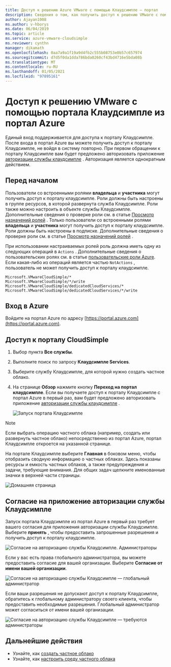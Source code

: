```yaml
---
title: Доступ к решению Azure VMware с помощью Клаудсимпле — портал
description: Сведения о том, как получить доступ к решению VMware с помощью портала CloudSimple на портале Azure
author: Ajayan1008
ms.author: v-hborys
ms.date: 06/04/2019
ms.topic: article
ms.service: azure-vmware-cloudsimple
ms.reviewer: cynthn
manager: dikamath
ms.openlocfilehash: 0aa7a9a1f19a9d4fb2c555b08753e0b57c657974
ms.sourcegitcommit: d7d5f0da1dda786bda0260cf43bd4716e5bda08b
ms.translationtype: MT
ms.contentlocale: ru-RU
ms.lasthandoff: 01/05/2021
ms.locfileid: "97895161"
---
```

# <a name="access-the-vmware-solution-by-cloudsimple-portal-from-the-azure-portal"></a>Доступ к решению VMware с помощью портала Клаудсимпле из портал Azure

Единый вход поддерживается для доступа к порталу Клаудсимпле. После входа в портал Azure вы можете получить доступ к порталу Клаудсимпле, не войдя в систему повторно. При первом обращении к порталу Клаудсимпле вам будет предложено авторизовать приложение [авторизации службы клаудсимпле](#consent-to-cloudsimple-service-authorization-application) .  Авторизация является однократным действием.

## <a name="before-you-begin"></a>Перед началом

Пользователи со встроенными ролями **владельца** и **участника** могут получить доступ к порталу клаудсимпле.  Роли должны быть настроены в группе ресурсов, в которой развернута служба Клаудсимпле.  Роли также можно настроить в объекте службы Клаудсимпле.  Дополнительные сведения о проверке роли см. в статье [Просмотр назначений ролей](../role-based-access-control/check-access.md) . Только пользователи со встроенными ролями **владельца** и **участника** могут получить доступ к порталу клаудсимпле.  Роли должны быть настроены в подписке.  Дополнительные сведения о проверке роли см. в статье [Просмотр назначений ролей](../role-based-access-control/check-access.md) .

При использовании настраиваемых ролей роль должна иметь одну из следующих операций в ```Actions``` .  Дополнительные сведения о пользовательских ролях см. в статье [пользовательские роли Azure](../role-based-access-control/custom-roles.md).  Если какая-либо из операций является частью ```NotActions``` , пользователь не может получить доступ к порталу клаудсимпле.

```
Microsoft.VMwareCloudSimple/*
Microsoft.VMwareCloudSimple/*/write
Microsoft.VMwareCloudSimple/dedicatedCloudServices/*
Microsoft.VMwareCloudSimple/dedicatedCloudServices/*/write
```

## <a name="sign-in-to-azure"></a>Вход в Azure

Войдите на портал Azure по адресу [https://portal.azure.com](https://portal.azure.com).

## <a name="access-the-cloudsimple-portal"></a>Доступ к порталу CloudSimple

1. Выбор пункта **Все службы**.

2. Выполните поиск по запросу **Клаудсимпле Services**.

3. Выберите службу Клаудсимпле, для которой нужно создать частное облако.

4. На странице **Обзор** нажмите кнопку **Переход на портал клаудсимпле**.  Если вы получаете доступ к порталу Клаудсимпле с портал Azure в первый раз, вам будет предложено авторизовать приложение [авторизации службы клаудсимпле](#consent-to-cloudsimple-service-authorization-application) . 

    ![Запуск портала Клаудсимпле](media/launch-cloudsimple-portal.png)

> [!NOTE]
> Если выбрать операцию частного облака (например, создать или развернуть частное облако) непосредственно из портал Azure, портал Клаудсимпле откроется на указанной странице.

На портале Клаудсимпле выберите **Главная** в боковом меню, чтобы отобразить сводную информацию о частных облаках. Здесь показаны ресурсы и емкость частных облаков, а также предупреждения и задачи, требующие внимания. Для общих задач щелкните именованные значки в верхней части страницы.

![Домашняя страница](media/cloudsimple-portal-home.png)

## <a name="consent-to-cloudsimple-service-authorization-application"></a>Согласие на приложение авторизации службы Клаудсимпле

Запуск портала Клаудсимпле из портал Azure в первый раз требует вашего согласия для приложения авторизации службы Клаудсимпле.  Выберите **принять** , чтобы предоставить запрошенные разрешения и получить доступ к порталу клаудсимпле.

![Согласие на авторизацию службы Клаудсимпле. Администраторы](media/cloudsimple-azure-consent.png)

Если у вас есть права глобального администратора, вы можете предоставить согласие для вашей организации.  Выберите **Согласие от имени вашей организации**.

![Согласие на авторизацию службы Клаудсимпле — глобальный администратор](media/cloudsimple-azure-consent-global-admin.png)

Если ваши разрешения не допускают доступ к порталу Клаудсимпле, обратитесь к глобальному администратору своего клиента, чтобы предоставить необходимые разрешения.  Глобальный администратор может согласиться от имени вашей организации.

![Согласие на авторизацию службы Клаудсимпле — требуются администраторы](media/cloudsimple-azure-consent-requires-administrator.png)

## <a name="next-steps"></a>Дальнейшие действия

* Узнайте, как [создать частное облако](./create-private-cloud.md)
* Узнайте, как [настроить среду частного облака](quickstart-create-private-cloud.md)

